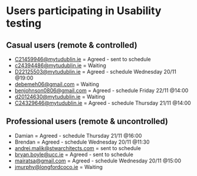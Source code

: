 # Users participating in Usability testing
## Casual users (remote & controlled)
* C21459946@mytudublin.ie = Agreed - sent to schedule
* c24394486@mytudublin.ie = Waiting
* D22125503@mytudublin.ie = Agreed - schedule Wednesday 20/11 @19:00
* debemeh06@gmail.com = Waiting
* benjohnson0806@gmail.com = Agreed - schedule Friday 22/11 @14:00
* d20124630@mytudublin.ie = Waiting
* C24329646@mytudublin.ie = Agreed - schedule Thursday 21/11 @14:00

## Professional users (remote & uncontrolled)
* Damian = Agreed - schedule Thursday 21/11 @16:00
* Brendan = Agreed - schedule Wednesday 20/11 @11:30
* andrej.malik@stwarchitects.com = sent to schedule
* bryan.boyle@ucc.ie = Agreed - sent to schedule
* mairatsa@gmail.com = Agreed - schedule Wednesday 20/11 @15:00
* jmurphy@longfordcoco.ie = Waiting

